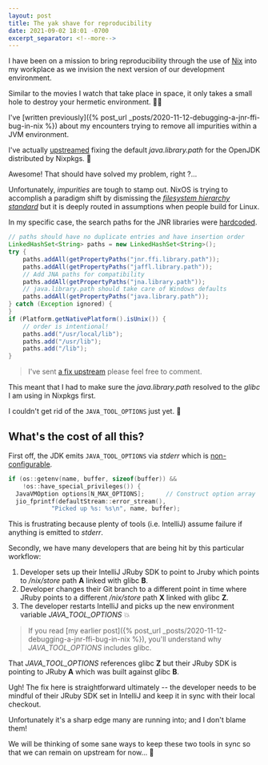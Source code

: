 ```yaml
---
layout: post
title: The yak shave for reproducibility
date: 2021-09-02 18:01 -0700
excerpt_separator: <!--more-->
---
```


I have been on a mission to bring reproducibility through the use of [Nix](http://nixos.org/) into my workplace as we invision the next version of our development environment.

Similar to the movies I watch that take place in space, it only takes a small hole to destroy your hermetic environment. 🧑‍🚀 

<!--more-->

I've [written previously]({% post_url _posts/2020-11-12-debugging-a-jnr-ffi-bug-in-nix %}) about my encounters trying to remove all impurities within a JVM environment.

I've actually [upstreamed](https://github.com/NixOS/nixpkgs/pull/123708) fixing the default _java.library.path_ for the OpenJDK distributed by Nixpkgs. 🙌 

Awesome! That should have solved my problem, right ?...

Unfortunately, _impurities_ are tough to stamp out. NixOS is trying to accomplish a paradigm shift by dismissing the _[filesystem hierarchy standard](https://en.wikipedia.org/wiki/Filesystem_Hierarchy_Standard)_ but it is deeply routed in assumptions when people build for Linux.

In my specific case, the search paths for the JNR libraries were [hardcoded](https://github.com/jnr/jnr-ffi/blob/2161d3d875869bdaf292b0e9267bb0fbdb0f3f2b/src/main/java/jnr/ffi/LibraryLoader.java#L511).

```java
// paths should have no duplicate entries and have insertion order
LinkedHashSet<String> paths = new LinkedHashSet<String>();
try {
    paths.addAll(getPropertyPaths("jnr.ffi.library.path"));
    paths.addAll(getPropertyPaths("jaffl.library.path"));
    // Add JNA paths for compatibility
    paths.addAll(getPropertyPaths("jna.library.path"));
    // java.library.path should take care of Windows defaults
    paths.addAll(getPropertyPaths("java.library.path"));
} catch (Exception ignored) {
}
if (Platform.getNativePlatform().isUnix()) {
    // order is intentional!
    paths.add("/usr/local/lib");
    paths.add("/usr/lib");
    paths.add("/lib");
}
```

> I've sent [a fix upstream](https://github.com/jnr/jnr-ffi/pull/264/) please feel free to comment.

This meant that I had to make sure the _java.library.path_ resolved to the _glibc_ I am using in Nixpkgs first.

I couldn't get rid of the `JAVA_TOOL_OPTIONS` just yet. 😤

## What's the cost of all this?

First off, the JDK emits `JAVA_TOOL_OPTIONS` via _stderr_ which is [non-configurable](https://github.com/AdoptOpenJDK/openjdk-jdk8u/blob/9a751dc19fae78ce58fb0eb176522070c992fb6f/hotspot/src/share/vm/runtime/arguments.cpp#L3753).

```c
if (os::getenv(name, buffer, sizeof(buffer)) &&
    !os::have_special_privileges()) {
  JavaVMOption options[N_MAX_OPTIONS];      // Construct option array
  jio_fprintf(defaultStream::error_stream(),
            "Picked up %s: %s\n", name, buffer);
```

This is frustrating because plenty of tools (i.e. IntelliJ) assume failure if anything is emitted to _stderr_.

Secondly, we have many developers that are being hit by this particular workflow:

1. Developer sets up their IntelliJ JRuby SDK to point to Jruby which points to _/nix/store_ path **A** linked with glibc **B**.
2. Developer changes their Git branch to a different point in time where JRuby points to a different _/nix/store_ path **X** linked with glibc **Z**.
3. The developer restarts IntelliJ and picks up the new environment variable _JAVA_TOOL_OPTIONS_ 💥

> If you read [my earlier post]({% post_url _posts/2020-11-12-debugging-a-jnr-ffi-bug-in-nix %}), you'll understand why _JAVA_TOOL_OPTIONS_ includes glibc.

That _JAVA_TOOL_OPTIONS_ references glibc **Z** but their JRuby SDK is pointing to JRuby **A** which was built against glibc **B**.

Ugh! The fix here is straightforward ultimately -- the developer needs to be mindful of their JRuby SDK set in IntelliJ and keep it in sync with their local checkout.

Unfortunately it's a sharp edge many are running into; and I don't blame them!

We will be thinking of some sane ways to keep these two tools in sync so that we can remain on upstream for now... 🤔 